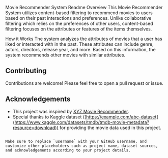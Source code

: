 Movie Recommender System Readme
Overview
This Movie Recommender System utilizes content-based filtering to recommend movies to users based on their past interactions and preferences. Unlike collaborative filtering which relies on the preferences of other users, content-based filtering focuses on the attributes or features of the items themselves.

How it Works
The system analyzes the attributes of movies that a user has liked or interacted with in the past. These attributes can include genre, actors, directors, release year, and more. Based on this information, the system recommends other movies with similar attributes.



## Contributing

Contributions are welcome! Please feel free to open a pull request or issue.



## Acknowledgements

- This project was inspired by [XYZ Movie Recommender](https://github.com/xyz/movie-recommender).
- Special thanks to Kaggle dataset ([https://example.com/abc-dataset](https://www.kaggle.com/datasets/tmdb/tmdb-movie-metadata?resource=download)) for providing the movie data used in this project.
```

Make sure to replace `username` with your GitHub username, and customize other placeholders such as project name, dataset sources, and acknowledgements according to your project details.
